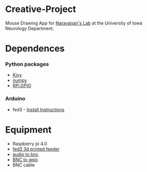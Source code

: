 # Creative-Project
Mouse Drawing App for [Narayanan's Lab](https://narayanan.lab.uiowa.edu/) at the University of Iowa Neurology Department.

# Dependences
### Python packages
- [Kivy](https://kivy.org/doc/stable/gettingstarted/installation.html)
- [numpy](https://numpy.org/install/)
- [RPi.GPIO](https://pypi.org/project/RPi.GPIO/)
### Arduino
- fed3 - [Install Instructions](https://github.com/KravitzLabDevices/FED3_library/wiki#installation-instructions)

# Equipment
- Raspberry pi 4.0
- [fed3 3d printed feeder](https://open-ephys.org/fed3/fed3)
- [audio to bnc](https://open-ephys.org/fed3/audio-to-bnc-adapter)
- [BNC to gpio](https://www.digikey.com/en/products/detail/pomona-electronics/5069/737135?utm_adgroup=Test%20Leads%20-%20BNC%20Interface&utm_source=google&utm_medium=cpc&utm_campaign=Shopping_Product_Test%20and%20Measurement_NEW&utm_term=&utm_content=Test%20Leads%20-%20BNC%20Interface&gclid=Cj0KCQiAm5ycBhCXARIsAPldzoU41VUE1pzpmpsA_fEslW_wDvxGU84d6WSZ-82-lkzUqsA_qqbixJAaAhQZEALw_wcB)
- BNC cable
